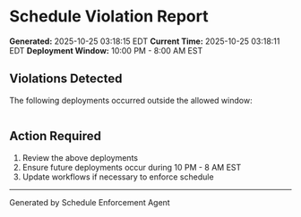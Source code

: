 # Schedule Violation Report

**Generated:** 2025-10-25 03:18:15 EDT
**Current Time:** 2025-10-25 03:18:11 EDT
**Deployment Window:** 10:00 PM - 8:00 AM EST

## Violations Detected

The following deployments occurred outside the allowed window:

```

```

## Action Required

1. Review the above deployments
2. Ensure future deployments occur during 10 PM - 8 AM EST
3. Update workflows if necessary to enforce schedule

---

Generated by Schedule Enforcement Agent
